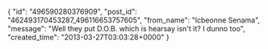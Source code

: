  {
   "id": "496590280376909",
   "post_id": "462493170453287_496116653757605",
   "from_name": "Icbeonne Senama",
   "message": "Well they put D.O.B. which is hearsay isn't it? I dunno too",
   "created_time": "2013-03-27T03:03:28+0000"
 }
